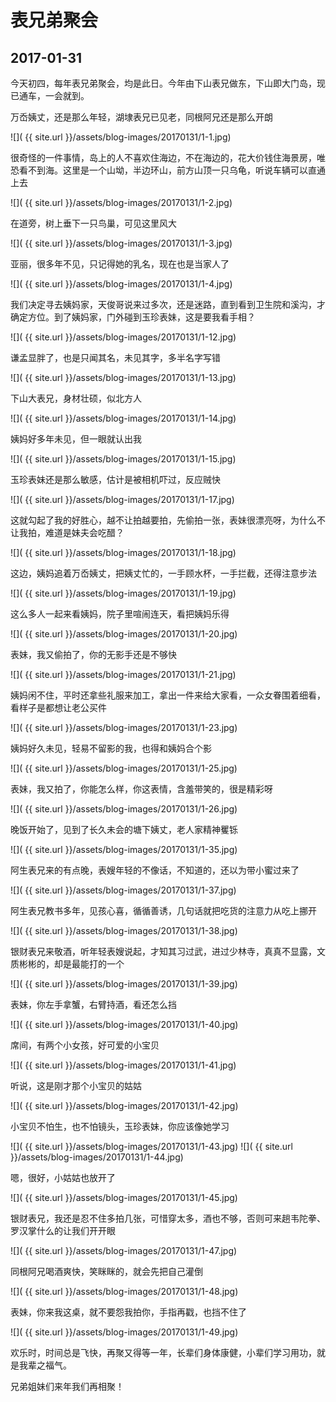 表兄弟聚会
========================

2017-01-31
------------------------
今天初四，每年表兄弟聚会，均是此日。今年由下山表兄做东，下山即大门岛，现已通车，一会就到。

万岙姨丈，还是那么年轻，湖埭表兄已见老，同根阿兄还是那么开朗

![]( {{ site.url }}/assets/blog-images/20170131/1-1.jpg)

很奇怪的一件事情，岛上的人不喜欢住海边，不在海边的，花大价钱住海景房，唯恐看不到海。这里是一个山坳，半边环山，前方山顶一只乌龟，听说车辆可以直通上去

![]( {{ site.url }}/assets/blog-images/20170131/1-2.jpg)

在道旁，树上垂下一只鸟巢，可见这里风大

![]( {{ site.url }}/assets/blog-images/20170131/1-3.jpg)

亚丽，很多年不见，只记得她的乳名，现在也是当家人了

![]( {{ site.url }}/assets/blog-images/20170131/1-4.jpg)

我们决定寻去姨妈家，天俊哥说来过多次，还是迷路，直到看到卫生院和溪沟，才确定方位。到了姨妈家，门外碰到玉珍表妹，这是要我看手相？

![]( {{ site.url }}/assets/blog-images/20170131/1-12.jpg)

谦孟显胖了，也是只闻其名，未见其字，多半名字写错

![]( {{ site.url }}/assets/blog-images/20170131/1-13.jpg)

下山大表兄，身材壮硕，似北方人

![]( {{ site.url }}/assets/blog-images/20170131/1-14.jpg)

姨妈好多年未见，但一眼就认出我

![]( {{ site.url }}/assets/blog-images/20170131/1-15.jpg)

玉珍表妹还是那么敏感，估计是被相机吓过，反应贼快

![]( {{ site.url }}/assets/blog-images/20170131/1-17.jpg)

这就勾起了我的好胜心，越不让拍越要拍，先偷拍一张，表妹很漂亮呀，为什么不让我拍，难道是妹夫会吃醋？

![]( {{ site.url }}/assets/blog-images/20170131/1-18.jpg)

这边，姨妈追着万岙姨丈，把姨丈忙的，一手顾水杯，一手拦截，还得注意步法

![]( {{ site.url }}/assets/blog-images/20170131/1-19.jpg)

这么多人一起来看姨妈，院子里喧闹连天，看把姨妈乐得

![]( {{ site.url }}/assets/blog-images/20170131/1-20.jpg)

表妹，我又偷拍了，你的无影手还是不够快

![]( {{ site.url }}/assets/blog-images/20170131/1-21.jpg)

姨妈闲不住，平时还拿些礼服来加工，拿出一件来给大家看，一众女眷围着细看，看样子是都想让老公买件

![]( {{ site.url }}/assets/blog-images/20170131/1-23.jpg)

姨妈好久未见，轻易不留影的我，也得和姨妈合个影

![]( {{ site.url }}/assets/blog-images/20170131/1-25.jpg)

表妹，我又拍了，你能怎么样，你这表情，含羞带笑的，很是精彩呀

![]( {{ site.url }}/assets/blog-images/20170131/1-26.jpg)

晚饭开始了，见到了长久未会的塘下姨丈，老人家精神矍铄

![]( {{ site.url }}/assets/blog-images/20170131/1-35.jpg)

阿生表兄来的有点晚，表嫂年轻的不像话，不知道的，还以为带小蜜过来了

![]( {{ site.url }}/assets/blog-images/20170131/1-37.jpg)

阿生表兄教书多年，见孩心喜，循循善诱，几句话就把吃货的注意力从吃上挪开

![]( {{ site.url }}/assets/blog-images/20170131/1-38.jpg)

银财表兄来敬酒，听年轻表嫂说起，才知其习过武，进过少林寺，真真不显露，文质彬彬的，却是最能打的一个

![]( {{ site.url }}/assets/blog-images/20170131/1-39.jpg)

表妹，你左手拿蟹，右臂持酒，看还怎么挡

![]( {{ site.url }}/assets/blog-images/20170131/1-40.jpg)

席间，有两个小女孩，好可爱的小宝贝

![]( {{ site.url }}/assets/blog-images/20170131/1-41.jpg)

听说，这是刚才那个小宝贝的姑姑

![]( {{ site.url }}/assets/blog-images/20170131/1-42.jpg)

小宝贝不怕生，也不怕镜头，玉珍表妹，你应该像她学习

![]( {{ site.url }}/assets/blog-images/20170131/1-43.jpg)
![]( {{ site.url }}/assets/blog-images/20170131/1-44.jpg)

嗯，很好，小姑姑也放开了

![]( {{ site.url }}/assets/blog-images/20170131/1-45.jpg)

银财表兄，我还是忍不住多拍几张，可惜穿太多，酒也不够，否则可来趟韦陀拳、罗汉掌什么的让我们开开眼

![]( {{ site.url }}/assets/blog-images/20170131/1-47.jpg)

同根阿兄喝酒爽快，笑眯眯的，就会先把自己灌倒

![]( {{ site.url }}/assets/blog-images/20170131/1-48.jpg)

表妹，你来我这桌，就不要怨我拍你，手指再戳，也挡不住了

![]( {{ site.url }}/assets/blog-images/20170131/1-49.jpg)

欢乐时，时间总是飞快，再聚又得等一年，长辈们身体康健，小辈们学习用功，就是我辈之福气。

兄弟姐妹们来年我们再相聚！